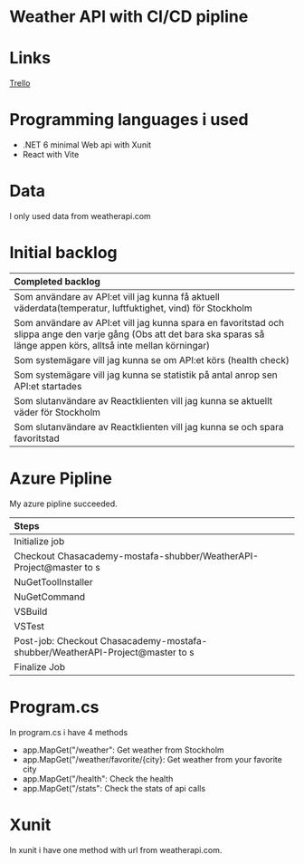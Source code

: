 # Weather API with CI/CD pipline

# Links
[Trello](https://trello.com/b/XLzxepF2/v%C3%A4derapi)

# Programming languages i used
* .NET 6 minimal Web api with Xunit
* React with Vite

# Data
I only used data from weatherapi.com

# Initial backlog

| Completed backlog |
|:------------------|
| Som användare av API:et vill jag kunna få aktuell väderdata(temperatur, luftfuktighet, vind) för Stockholm |
|Som användare av API:et vill jag kunna spara en favoritstad och slippa ange den varje gång (Obs att det bara ska sparas så länge appen körs, alltså inte mellan körningar)|
|Som systemägare vill jag kunna se om API:et körs (health check)|
|Som systemägare vill jag kunna se statistik på antal anrop sen API:et startades|
|Som slutanvändare av Reactklienten vill jag kunna se aktuellt väder för Stockholm|
|Som slutanvändare av Reactklienten vill jag kunna se och spara favoritstad|

# Azure Pipline
My azure pipline succeeded.

| Steps |
|:-------|
| Initialize job |
| Checkout Chasacademy-mostafa-shubber/WeatherAPI-Project@master to s |
|NuGetToolInstaller|
|NuGetCommand|
|VSBuild|
|VSTest|
|Post-job: Checkout Chasacademy-mostafa-shubber/WeatherAPI-Project@master to s|
|Finalize Job|

# Program.cs
In program.cs i have 4 methods
* app.MapGet("/weather": Get weather from Stockholm
* app.MapGet("/weather/favorite/{city}: Get weather from your favorite city
* app.MapGet("/health": Check the health
* app.MapGet("/stats": Check the stats of api calls

# Xunit
In xunit i have one method with url from weatherapi.com. 
